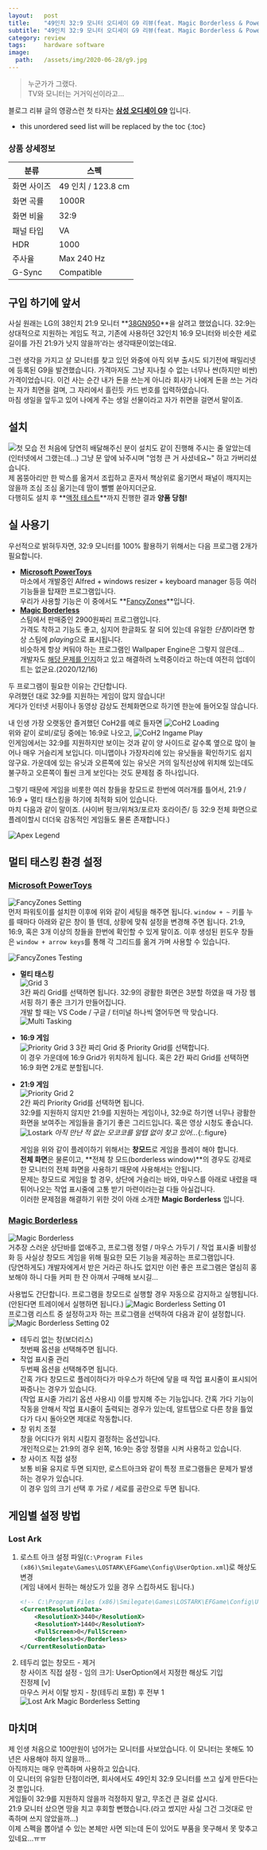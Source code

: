```yaml
---
layout:   post
title:    "49인치 32:9 모니터 오디세이 G9 리뷰(feat. Magic Borderless & PowerToys)"
subtitle: "49인치 32:9 모니터 오디세이 G9 리뷰(feat. Magic Borderless & PowerToys)"
category: review
tags:     hardware software
image:
  path:   /assets/img/2020-06-28/g9.jpg
---
```


> 누군가가 그랬다.<br>
> TV와 모니터는 거거익선이라고...

블로그 리뷰 글의 영광스런 첫 타자는 **[삼성 오디세이 G9](https://www.samsung.com/sec/monitors/gaming-lc49g95tsskxkr/)** 입니다.

<!--more-->

* this unordered seed list will be replaced by the toc
{:toc}

### 상품 상세정보

| 분류 | 스펙 |
|-----|------|
| 화면 사이즈 | 49 인치 / 123.8 cm |
| 화면 곡률 | 1000R |
| 화면 비율 | 32:9 |
| 패널 타입 | VA |
| HDR | 1000 |
| 주사율 | Max 240 Hz |
| G-Sync | Compatible |

## 구입 하기에 앞서

사실 원래는 LG의 38인치 21:9 모니터 **[38GN950](https://www.lg.com/us/monitors/lg-38gn950-b-gaming-monitor)**을 살려고 했었습니다. 32:9는 상대적으로 지원하는 게임도 적고, 기존에 사용하던 32인치 16:9 모니터와 비슷한 세로 길이를 가진 21:9가 낫지 않을까'라는 생각때문이었는데요.

그런 생각을 가지고 살 모니터를 찾고 있던 와중에 아직 외부 출시도 되기전에 패밀리넷에 등록된 G9을 발견했습니다. 가격마저도 그냥 지나칠 수 없는 너무나 싼(하지만 비싼) 가격이었습니다. 이건 사는 순간 내가 돈을 쓰는게 아니라 회사가 나에게 돈을 쓰는 거라는 자가 최면을 걸며, 그 자리에서 흘린듯 카드 번호를 입력하였습니다.<br>
마침 생일을 앞두고 있어 나에게 주는 생일 선물이라고 자가 취면을 걸면서 말이죠.

## 설치

![첫 모습](/assets/img/2020-06-28/g9_delivered.jpg)
전 처음에 당연히 배달해주신 분이 설치도 같이 진행해 주시는 줄 알았는데(인터넷에서 그랬는데...) 그냥 문 앞에 놔주시며 "엄청 큰 거 사셨네요~" 하고 가버리셨습니다.<br>
제 몸뚱아리만 한 박스를 옮겨서 조립하고 혼자서 책상위로 옮기면서 패널이 깨지지는 않을까 조심 조심 옮기는데 땀이 뻘뻘 쏟아지더군요.<br>
다행히도 설치 후 **[액정 테스트](http://www.monitor.co.kr/)**까지 진행한 결과 **양품 당첨!**

## 실 사용기

우선적으로 밝혀두자면, 32:9 모니터를 100% 활용하기 위해서는 다음 프로그램 2개가 필요합니다.

* **[Microsoft PowerToys](https://github.com/microsoft/PowerToys)**<br>
    마소에서 개발중인 Alfred + windows resizer + keyboard manager 등등 여러 기능들을 탑재한 프로그램입니다.<br>
    우리가 사용할 기능은 이 중에서도 **[FancyZones](https://github.com/microsoft/PowerToys/wiki/FancyZones-Overview)**입니다.
* **[Magic Borderless](https://store.steampowered.com/app/1022230/Magic_Borderless/)**<br>
    스팀에서 판매중인 2900원짜리 프로그램입니다.<br>
    가격도 착하고 기능도 좋고, 심지어 한글화도 잘 되어 있는데 유일한 *단점*이라면 항상 스팀에 *playing*으로 표시됩니다.<br>
    비슷하게 항상 켜둬야 하는 프로그램인 Wallpaper Engine은 그렇지 않은데...<br>
    개발자도 [해당 문제를 인지](https://steamcommunity.com/app/1022230)하고 있고 해결하려 노력중이라고 하는데 여전히 업데이트는 없군요.(2020/12/16)

두 프로그램이 필요한 이유는 간단합니다.<br>
우려했던 대로 32:9를 지원하는 게임이 많지 않습니다!<br>
게다가 인터넷 서핑이나 동영상 감상도 전체화면으로 하기엔 한눈에 들어오질 않습니다.

내 인생 가장 오랫동안 즐겨했던 CoH2를 예로 들자면
![CoH2 Loading](/assets/img/2020-06-28/coh2_loading.jpg)<br>
위와 같이 로비/로딩 중에는 16:9로 나오고,
![CoH2 Ingame Play](/assets/img/2020-06-28/coh2_ingame.jpg)<br>
인게임에서는 32:9를 지원하지만 보이는 것과 같이 양 사이드로 갈수록 옆으로 많이 늘어나 매우 거슬리게 보입니다. 미니맵이나 가장자리에 있는 유닛들을 확인하기도 쉽지 않구요. 가운데에 있는 유닛과 오른쪽에 있는 유닛은 거의 일직선상에 위치해 있는데도 불구하고 오른쪽이 훨씬 크게 보인다는 것도 문제점 중 하나입니다.

그렇기 때문에 게임을 비롯한 여러 창들을 창모드로 한번에 여러개를 틀어서, 21:9 / 16:9 + 멀티 태스킹을 하기에 최적화 되어 있습니다.<br>
마치 다음과 같이 말이죠. (사이버 펑크/위쳐3/포르자 호라이즌/ 등 32:9 전체 화면으로 플레이할시 더더욱 감동적인 게임들도 물론 존재합니다.)

![Apex Legend](/assets/img/2020-06-28/apex_split.png)

## 멀티 태스킹 환경 설정

### [Microsoft PowerToys](https://github.com/microsoft/PowerToys)

![FancyZones Setting](/assets/img/2020-06-28/fancyzones_setting.png)<br>
먼저 파워토이를 설치한 이후에 위와 같이 세팅을 해주면 됩니다. `window + ~` 키를 누를 때마다 아래와 같은 창이 뜰 텐데, 상황에 맞춰 설정을 변경해 주면 됩니다. 21:9, 16:9, 혹은 3개 이상의 창들을 한번에 확인할 수 있게 말이죠. 이후 생성된 윈도우 창들은 `window + arrow keys`를 통해 각 그리드를 옮겨 가며 사용할 수 있습니다.

![FancyZones Testing](/assets/img/2020-06-28/fancyzone.gif)

* **멀티 태스킹**<br>
    ![Grid 3](/assets/img/2020-06-28/grid3.png)<br>
    3칸 짜리 Grid를 선택하면 됩니다. 32:9의 광활한 화면은 3분할 하였을 때 가장 웹서핑 하기 좋은 크기가 만들어집니다.<br>
    개발 할 때는 VS Code / 구글 / 터미널 하나씩 열어두면 딱 맞습니다.
    ![Multi Tasking](/assets/img/2020-06-28/blog.png)
* **16:9 게임**<br>
    ![Priority Grid 3](/assets/img/2020-06-28/coh2_split.png)
    3칸 짜리 Grid 중 Priority Grid를 선택합니다.<br>
    이 경우 가운데에 16:9 Grid가 위치하게 됩니다. 혹은 2칸 짜리 Grid를 선택하면 16:9 화면 2개로 분할됩니다.
* **21:9 게임**<br>
    ![Priority Grid 2](/assets/img/2020-06-28/grid2.png)<br>
    2칸 짜리 Priority Grid를 선택하면 됩니다.<br>
    32:9를 지원하지 않지만 21:9를 지원하는 게임이나, 32:9로 하기엔 너무나 광활한 화면을 보여주는 게임들을 즐기기 좋은 그리드입니다. 혹은 영상 시청도 좋습니다.<br>
    ![Lostark](/assets/img/2020-06-28/lostark.png)
    *아직 만난 적 없는 모코코를 알탭 없이 찾고 있어...*{:.figure}

    게임을 위와 같이 플레이하기 위해서는 **창모드**로 게임을 플레이 해야 합니다.<br>
    **전체 화면**은 물론이고, **전체 창 모드(borderless window)**의 경우도 강제로 한 모니터의 전체 화면을 사용하기 때문에 사용해서는 안됩니다.<br>
    문제는 창모드로 게임을 할 경우, 상단에 거슬리는 바와, 마우스를 아래로 내렸을 때 튀어나오는 작업 표시줄에 고통 받기 마련이라는걸 다들 아실겁니다.<br>
    이러한 문제점을 해결하기 위한 것이 아래 소개한 **Magic Borderless** 입니다.

### [Magic Borderless](https://store.steampowered.com/app/1022230/Magic_Borderless/)

![Magic Borderless](/assets/img/2020-06-28/magic_borderless.gif)<br>
거추장 스러운 상단바를 없애주고, 프로그램 정렬 / 마우스 가두기 / 작업 표시줄 비활성화 등 사실상 창모드 게임을 위해 필요한 모든 기능을 제공하는 프로그램입니다.<br>
(당연하게도) 개발자에게서 받은 거라곤 하나도 없지만 이런 좋은 프로그램은 열심히 홍보해야 하니 다들 커피 한 잔 아껴서 구매해 보시길...

사용법도 간단합니다. 프로그램을 창모드로 실행할 경우 자동으로 감지하고 실행됩니다. (안된다면 트레이에서 실행하면 됩니다.)
![Magic Borderless Setting 01](/assets/img/2020-06-28/magic_borderless_01.png)<br>
프로그램 리스트 중 설정하고자 하는 프로그램을 선택하여 다음과 같이 설정합니다.
![Magic Borderless Setting 02](/assets/img/2020-06-28/magic_borderless_02.png)<br>

* 테두리 없는 창(보더리스)<br>
    첫번째 옵션을 선택해주면 됩니다.
* 작업 표시줄 관리<br>
    두번째 옵션을 선택해주면 됩니다.<br>
    간혹 가다 창모드로 플레이하다가 마우스가 하단에 닿을 때 작업 표시줄이 표시되어 짜증나는 경우가 있습니다.<br>
    (작업 표시줄 가리기 옵션 사용시) 이를 방지해 주는 기능입니다. 간혹 가다 기능이 작동을 안해서 작업 표시줄이 출력되는 경우가 있는데, 알트탭으로 다른 창을 틀었다가 다시 돌아오면 제대로 작동합니다.
* 창 위치 조절<br>
    창을 어디다가 위치 시킬지 결정하는 옵션입니다.<br>
    개인적으로는 21:9의 경우 왼쪽, 16:9는 중앙 정렬을 시켜 사용하고 있습니다.<br>
* 창 사이즈 직접 설정<br>
    보통 비율 유지로 두면 되지만, 로스트아크와 같이 특정 프로그램들은 문제가 발생하는 경우가 있습니다.<br>
    이 경우 임의 크기 선택 후 가로 / 세로를 공란으로 두면 됩니다.

## 게임별 설정 방법

### Lost Ark

1. 로스트 아크 설정 파일(`C:\Program Files (x86)\Smilegate\Games\LOSTARK\EFGame\Config\UserOption.xml`)로 해상도 변경<br>
    (게임 내에서 원하는 해상도가 있을 경우 스킵하셔도 됩니다.)

    ```xml
    <!-- C:\Program Files (x86)\Smilegate\Games\LOSTARK\EFGame\Config\UserOption.xml -->
    <CurrentResolutionData>
        <ResolutionX>3440</ResolutionX>
        <ResolutionY>1440</ResolutionY>
        <FullScreen>0</FullScreen>
        <Borderless>0</Borderless>
    </CurrentResolutionData>
    ```

2. 테두리 없는 창모드 - 제거<br>
    창 사이즈 직접 설정 - 임의 크기: UserOption에서 지정한 해상도 기입<br>
    진정제 [v]<br>
    마우스 커서 이탈 방지 - 창(테두리 포함) 후 전부 1
    ![Lost Ark Magic Borderless Setting](/assets/img/2020-06-28/lostark_setting.png)

## 마치며

제 인생 처음으로 100만원이 넘어가는 모니터를 사보았습니다. 이 모니터는 못해도 10년은 사용해야 하지 않을까...<br>
아직까지는 매우 만족하며 사용하고 있습니다.<br>
이 모니터의 유일한 단점이라면, 회사에서도 49인치 32:9 모니터를 쓰고 싶게 만든다는 것 뿐입니다.<br>
게임들이 32:9를 지원하지 않을까 걱정하지 말고, 무조건 큰 걸로 삽시다.<br>
21:9 모니터 샀으면 땅을 치고 후회할 뻔했습니다.(라고 썼지만 사실 그건 그것대로 만족하며 쓰지 않았을까...)<br>
이제 스펙을 뽑아낼 수 있는 본체만 사면 되는데 돈이 있어도 부품을 못구해서 못 맞추고 있네요...ㅠㅠ
